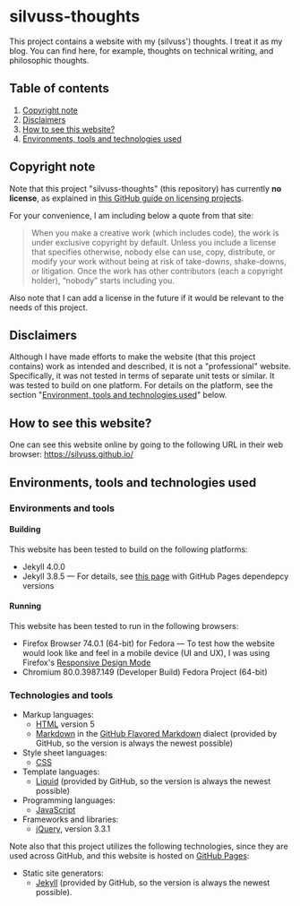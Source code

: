 # silvuss-thoughts

This project contains a website with my (silvuss') thoughts. I treat it as my blog. You can find here, for example, thoughts on technical writing, and philosophic thoughts.

## Table of contents

1. [Copyright note](#copyright-note)
2. [Disclaimers](#disclaimers)
3. [How to see this website?](#how-to-see-this-website)
4. [Environments, tools and technologies used](#environments-tools-and-technologies-used)

## Copyright note

Note that this project "silvuss-thoughts" (this repository) has currently **no license**, as explained in [this GitHub guide on licensing projects](https://choosealicense.com/no-permission/).

For your convenience, I am including below a quote from that site:

> When you make a creative work (which includes code), the work is under exclusive copyright by default. Unless you include a license that specifies otherwise, nobody else can use, copy, distribute, or modify your work without being at risk of take-downs, shake-downs, or litigation. Once the work has other contributors (each a copyright holder), “nobody” starts including you.

Also note that I can add a license in the future if it would be relevant to the needs of this project.

## Disclaimers

Although I have made efforts to make the website (that this project contains) work as intended and described, it is not a "professional" website. Specifically, it was not tested in terms of separate unit tests or similar. It was tested to build on one platform. For details on the platform, see the section "[Environment, tools and technologies used](#environments-tools-and-technologies-used)" below.

## How to see this website?

One can see this website online by going to the following URL in their web browser: https://silvuss.github.io/

## Environments, tools and technologies used

### Environments and tools

#### Building

This website has been tested to build on the following platforms:

- Jekyll 4.0.0
- Jekyll 3.8.5 — For details, see [this page](https://pages.github.com/versions/) with GitHub Pages dependepcy versions

#### Running

This website has been tested to run in the following browsers:
- Firefox Browser 74.0.1 (64-bit) for Fedora — To test how the website would look like and feel in a mobile device (UI and UX), I was using Firefox's [Responsive Design Mode](https://developer.mozilla.org/en-US/docs/Tools/Responsive_Design_Mode)
- Chromium 80.0.3987.149 (Developer Build) Fedora Project (64-bit)

### Technologies and tools

- Markup languages:
    - [HTML](https://en.wikipedia.org/wiki/HTML) version 5
    - [Markdown](https://en.wikipedia.org/wiki/Markdown) in the [GitHub Flavored Markdown](https://github.github.com/gfm/) dialect (provided by GitHub, so the version is always the newest possible)
- Style sheet languages:
    - [CSS](https://en.wikipedia.org/wiki/Cascading_Style_Sheets)
- Template languages:
    - [Liquid](https://shopify.github.io/liquid/) (provided by GitHub, so the version is always the newest possible)
- Programming languages:
    - [JavaScript](https://en.wikipedia.org/wiki/JavaScript)
- Frameworks and libraries:
    - [jQuery](https://en.wikipedia.org/wiki/JQuery), version 3.3.1

Note also that this project utilizes the following technologies, since they are used across GitHub, and this website is hosted on [GitHub Pages](https://pages.github.com/):

- Static site generators:
    - [Jekyll](https://en.wikipedia.org/wiki/Jekyll_(software)) (provided by GitHub, so the version is always the newest possible).